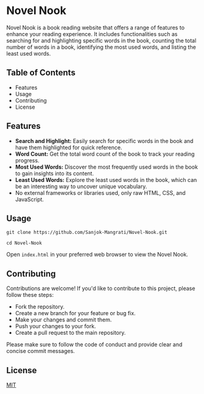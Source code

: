 
# Novel Nook

Novel Nook is a book reading website that offers a range of features to enhance your reading experience. It includes functionalities such as searching for and highlighting specific words in the book, counting the total number of words in a book, identifying the most used words, and listing the least used words.

## Table of Contents
- Features
- Usage
- Contributing
- License



## Features

- **Search and Highlight:** Easily search for specific words in the book and have them highlighted for quick reference.
- **Word Count:** Get the total word count of the book to track your reading progress.
- **Most Used Words:** Discover the most frequently used words in the book to gain insights into its content.
- **Least Used Words:** Explore the least used words in the book, which can be an interesting way to uncover unique vocabulary.
- No external frameworks or libraries used, only raw HTML, CSS, and JavaScript.


## Usage

```
git clone https://github.com/Sanjok-Mangrati/Novel-Nook.git
```

```
cd Novel-Nook

```
Open ```index.html``` in your preferred web browser to view the Novel Nook.

## Contributing

Contributions are welcome! If you'd like to contribute to this project, please follow these steps:

- Fork the repository.
- Create a new branch for your feature or bug fix.
- Make your changes and commit them.
- Push your changes to your fork.
- Create a pull request to the main repository.

Please make sure to follow the code of conduct and provide clear and concise commit messages.


## License

[MIT](https://choosealicense.com/licenses/mit/)

